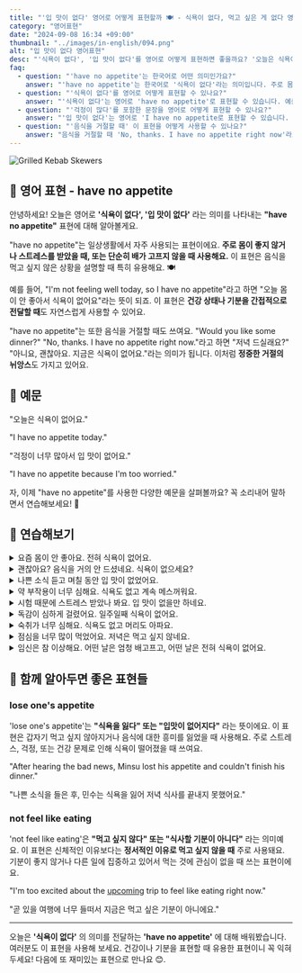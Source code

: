 ```yaml
---
title: "'입 맛이 없다' 영어로 어떻게 표현할까 🍽️ - 식욕이 없다, 먹고 싶은 게 없다 영어로"
category: "영어표현"
date: "2024-09-08 16:34 +09:00"
thumbnail: "../images/in-english/094.png"
alt: "입 맛이 없다 영어표현"
desc: "'식욕이 없다', '입 맛이 없다'를 영어로 어떻게 표현하면 좋을까요? '오늘은 식욕이 없어요', '걱정이 너무 많아서 입 맛이 없어요' 등을 영어로 표현하는 법을 배워봅시다. 'have no appetite' 표현을 중심으로 다양한 예문을 통해서 연습하고 본인의 표현으로 만들어 보세요."
faq:
  - question: "'have no appetite'는 한국어로 어떤 의미인가요?"
    answer: "'have no appetite'는 한국어로 '식욕이 없다'라는 의미입니다. 주로 몸이 좋지 않거나 스트레스를 받았을 때, 또는 단순히 배가 고프지 않을 때 사용합니다."
  - question: "'식욕이 없다'를 영어로 어떻게 표현할 수 있나요?"
    answer: "'식욕이 없다'는 영어로 'have no appetite'로 표현할 수 있습니다. 예를 들어, '오늘은 식욕이 없어요'는 'I have no appetite today'로 말할 수 있습니다."
  - question: "'걱정이 많다'를 포함한 문장을 영어로 어떻게 표현할 수 있나요?"
    answer: "'입 맛이 없다'는 영어로 'I have no appetite로 표현할 수 있습니다. 예를 들어, '걱정이 너무 많아서 입 맛이 없어요'는 'I have no appetite because I'm too worried'"
  - question: "'음식을 거절할 때' 이 표현을 어떻게 사용할 수 있나요?"
    answer: "음식을 거절할 때 'No, thanks. I have no appetite right now'라고 말할 수 있습니다. 이는 '아니요, 괜찮아요. 지금은 식욕이 없어요'라는 의미입니다."
---
```


![Grilled Kebab Skewers](../images/in-english/094-1.avif)

## 🌟 영어 표현 - have no appetite

안녕하세요! 오늘은 영어로 **'식욕이 없다', '입 맛이 없다'** 라는 의미를 나타내는 **"have no appetite"** 표현에 대해 알아볼게요.

"have no appetite"는 일상생활에서 자주 사용되는 표현이에요. **주로 몸이 좋지 않거나 스트레스를 받았을 때, 또는 단순히 배가 고프지 않을 때 사용해요.** 이 표현은 음식을 먹고 싶지 않은 상황을 설명할 때 특히 유용해요. 🍽️

예를 들어, "I'm not feeling well today, so I have no appetite"라고 하면 "오늘 몸이 안 좋아서 식욕이 없어요"라는 뜻이 되죠. 이 표현은 **건강 상태나 기분을 간접적으로 전달할 때**도 자연스럽게 사용할 수 있어요.

"have no appetite"는 또한 음식을 거절할 때도 쓰여요. "Would you like some dinner?" "No, thanks. I have no appetite right now."라고 하면 "저녁 드실래요?" "아니요, 괜찮아요. 지금은 식욕이 없어요."라는 의미가 됩니다. 이처럼 **정중한 거절의 뉘앙스**도 가지고 있어요.

<div 
  data-inline-banner="🎉 새해에는 스픽 AI와 함께 영어 공부하자" 
  data-inline-banner-subtext="설날 특별 할인으로 60%할인 + 추가 7만원 할인! (~2/3)" 
  data-inline-banner-link="https://app.usespeak.com/kr-ko/sale/kr-affiliate-special/?ref=engple-inline"
  data-inline-banner-caption="해당 링크를 통해 구매시 일정액의 수수료를 지급받습니다.">
</div>

## 📖 예문

"오늘은 식욕이 없어요."

"I have no appetite today."

"걱정이 너무 많아서 입 맛이 없어요."

"I have no appetite because I'm too worried."

자, 이제 "have no appetite"를 사용한 다양한 예문을 살펴볼까요? 꼭 소리내어 말하면서 연습해보세요! 🚀

## 💬 연습해보기

<details>
<summary>요즘 몸이 안 좋아요. 전혀 식욕이 없어요.</summary>
<span>I've been feeling <a href="/blog/in-english/099.under-the-weather/">under the weather</a> lately. I just have no appetite at all.</span>
</details>

<details>
<summary>괜찮아요? 음식을 거의 안 드셨네요. 식욕이 없으세요?</summary>
<span>Are you okay? You've <a href="/blog/in-english/078.barely/">barely</a> touched your food. Do you have no appetite?</span>
</details>

<details>
<summary>나쁜 소식 듣고 며칠 동안 입 맛이 없었어요.</summary>
<span>After the bad news, I had no appetite for days.</span>
</details>

<details>
<summary>약 부작용이 너무 심해요. 식욕도 없고 계속 메스꺼워요.</summary>
<span>The medication's side effects are awful. I have no appetite and feel nauseous all the time.</span>
</details>

<details>
<summary>시험 때문에 스트레스 받았나 봐요. 입 맛이 없을만 하네요.</summary>
<span>She's been stressed about the exam. <a href="/blog/in-english/079.no-wonder/">No wonder</a> she has no appetite.</span>
</details>

<details>
<summary>독감이 심하게 걸렸어요. 일주일째 식욕이 없어요.</summary>
<span>The flu hit me hard. I've had no appetite for a week now.</span>
</details>

<details>
<summary>숙취가 너무 심해요. 식욕도 없고 머리도 아파요.</summary>
<span>This hangover is killing me. I have no appetite and my head is pounding.</span>
</details>

<details>
<summary>점심을 너무 많이 먹었어요. 저녁은 먹고 싶지 않네요.</summary>
<span>I ate way too much at lunch. Now I have no appetite for dinner.</span>
</details>

<details>
<summary>임신은 참 이상해요. 어떤 날은 엄청 배고프고, 어떤 날은 전혀 식욕이 없어요.</summary>
<span>Being pregnant is weird. Some days I'm starving, others I have no appetite whatsoever.</span>
</details>

## 🤝 함께 알아두면 좋은 표현들

### lose one's appetite

'lose one's appetite'는 **"식욕을 잃다" 또는 "입맛이 없어지다"** 라는 뜻이에요. 이 표현은 갑자기 먹고 싶지 않아지거나 음식에 대한 흥미를 잃었을 때 사용해요. 주로 스트레스, 걱정, 또는 건강 문제로 인해 식욕이 떨어졌을 때 쓰여요.

"After hearing the bad news, Minsu lost his appetite and couldn't finish his dinner."

"나쁜 소식을 들은 후, 민수는 식욕을 잃어 저녁 식사를 끝내지 못했어요."

### not feel like eating

'not feel like eating'은 **"먹고 싶지 않다" 또는 "식사할 기분이 아니다"** 라는 의미예요. 이 표현은 신체적인 이유보다는 **정서적인 이유로 먹고 싶지 않을 때** 주로 사용돼요. 기분이 좋지 않거나 다른 일에 집중하고 있어서 먹는 것에 관심이 없을 때 쓰는 표현이에요.

"I'm too excited about the [upcoming](/blog/in-english/250.upcoming/) trip to feel like eating right now."

"곧 있을 여행에 너무 들떠서 지금은 먹고 싶은 기분이 아니에요."

---

오늘은 **'식욕이 없다'** 의 의미를 전달하는 **'have no appetite'** 에 대해 배워봤습니다. 여러분도 이 표현을 사용해 보세요. 건강이나 기분을 표현할 때 유용한 표현이니 꼭 익혀두세요! 다음에 또 재미있는 표현으로 만나요 😊.
